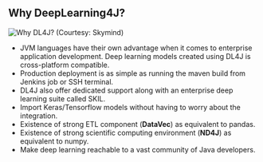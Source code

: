 

## Why DeepLearning4J?

![Why DL4J?](https://user-images.githubusercontent.com/517415/58405629-83197480-8085-11e9-9f24-9b45058b62d5.png)
(Courtesy: Skymind)






 - JVM languages have their own advantage when it comes to enterprise application development. Deep learning models created using DL4J is cross-platform compatible.
 - Production deployment is as simple as running the maven build from Jenkins job or SSH terminal. 
 - DL4J also offer dedicated support along with an enterprise deep learning suite called SKIL.
 - Import Keras/Tensorflow models without having to worry about the integration.
 - Existence of strong ETL component (**DataVec**) as equivalent to pandas.
 - Existence of strong scientific computing environment (**ND4J**) as equivalent to numpy. 
 - Make deep learning reachable to a vast community of Java developers.
